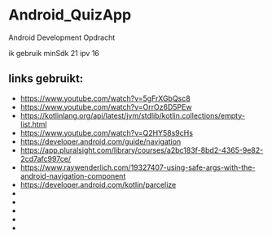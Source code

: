 # Android_QuizApp
Android Development Opdracht

ik gebruik minSdk 21 ipv 16 

## links gebruikt:
- https://www.youtube.com/watch?v=5gFrXGbQsc8
- https://www.youtube.com/watch?v=OrrOz6D5PEw
- https://kotlinlang.org/api/latest/jvm/stdlib/kotlin.collections/empty-list.html
- https://www.youtube.com/watch?v=Q2HY58s9cHs
- https://developer.android.com/guide/navigation
- https://app.pluralsight.com/library/courses/a2bc183f-8bd2-4365-9e82-2cd7afc997ce/
- https://www.raywenderlich.com/19327407-using-safe-args-with-the-android-navigation-component
- https://developer.android.com/kotlin/parcelize
- 
- 
- 
- 
- 




